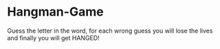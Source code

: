 # Hangman-Game

Guess the letter in the word, for each wrong guess you will lose the lives and finally you will get HANGED! 
